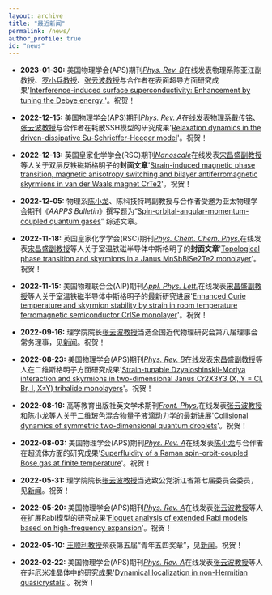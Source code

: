 ```yaml
---
layout: archive
title: "最近新闻"
permalink: /news/
author_profile: true
id: "news"
---
```


- **2023-01-30:**
    美国物理学会(APS)期刊[_Phys. Rev. B_](https://doi.org/10.1103/PhysRevB.107.024510)在线发表物理系陈亚江副教授、[罗小兵教授](https://iqsm-zstu.github.io/members/05xiaobingluo)、[张云波教授](https://iqsm-zstu.github.io/members/10yunbozhang)与合作者在表面超导方面研究成果'[Interference-induced surface superconductivity: Enhancement by tuning the Debye energy
](https://arxiv.org/abs/2301.12979)'。祝贺！
    
- **2022-12-15:**
    美国物理学会(APS)期刊[_Phys. Rev. A_](https://doi.org/10.1103/PhysRevA.106.062208)在线发表物理系戴传铭、[张云波教授](https://iqsm-zstu.github.io/members/10yunbozhang)与合作者在耗散SSH模型的研究成果'[Relaxation dynamics in the driven-dissipative Su-Schrieffer-Heeger model](https://doi.org/10.1103/PhysRevA.106.062208)'。祝贺！ 
    
- **2022-12-13:**
    英国皇家化学学会(RSC)期刊[_Nanoscale_](https://doi.org/10.1039/D2NR04740C)在线发表[宋昌盛副教授](https://iqsm-zstu.github.io/members/04changshengsong)等人关于双层反铁磁斯格明子的**封面文章**'[Strain-induced magnetic phase transition, magnetic anisotropy switching and bilayer antiferromagnetic skyrmions in van der Waals magnet CrTe2](https://doi.org/10.1039/D2NR04740C)'。祝贺！
    
- **2022-12-05:**
    物理系[陈小龙](https://iqsm-zstu.github.io/members/01xiaolongchen)、陈科技特聘副教授与合作者受邀为亚太物理学会期刊《_AAPPS Bulletin_》撰写题为“[Spin-orbital-angular-momentum-coupled quantum gases](https://doi.org/10.1007/s43673-022-00069-w)” 综述文章。
    
- **2022-11-18:**
    英国皇家化学学会(RSC)期刊[_Phys. Chem. Chem. Phys._](https://doi.org/10.1039/D2CP03860A)在线发表[宋昌盛副教授](https://iqsm-zstu.github.io/members/04changshengsong)等人关于室温铁磁半导体中斯格明子的**封面文章**'[Topological phase transition and skyrmions in a Janus MnSbBiSe2Te2 monolayer](https://doi.org/10.1039/D2CP03860A)'。祝贺！
    
- **2022-11-15:**
    美国物理联合会(AIP)期刊[_Appl. Phys. Lett._](https://doi.org/10.1063/5.0117597)在线发表[宋昌盛副教授](https://iqsm-zstu.github.io/members/04changshengsong)等人关于室温铁磁半导体中斯格明子的最新研究进展'[Enhanced Curie temperature and skyrmion stability by strain in room temperature ferromagnetic semiconductor CrISe monolayer](https://arxiv.org/abs/2207.11418)'。祝贺！

- **2022-09-16:**
    理学院院长[张云波教授](https://iqsm-zstu.github.io/members/10yunbozhang)当选全国近代物理研究会第八届理事会常务理事，见[新闻](https://mp.weixin.qq.com/s/AkdLesQd-UncHpiFIO-PuA)。祝贺！

- **2022-08-23:**
    美国物理学会(APS)期刊[_Phys. Rev. B_](https://doi.org/10.1103/PhysRevB.106.094403)在线发表[宋昌盛副教授](https://iqsm-zstu.github.io/members/04changshengsong)等人在二维斯格明子方面研究成果'[Strain-tunable Dzyaloshinskii-Moriya interaction and skyrmions in two-dimensional Janus Cr2X3Y3 (X, Y = Cl, Br, I, X≠Y) trihalide monolayers](https://arxiv.org/abs/2109.00723)'。祝贺！

- **2022-08-19:**
    高等教育出版社英文学术期刊[_Front. Phys._](https://doi.org/10.1007/s11467-022-1192-z)在线发表[张云波教授](https://iqsm-zstu.github.io/members/10yunbozhang)和[陈小龙](https://iqsm-zstu.github.io/members/01xiaolongchen)等人关于二维玻色混合物量子液滴动力学的最新进展'[Collisional dynamics of symmetric two-dimensional quantum droplets](https://doi.org/10.1007/s11467-022-1192-z)'。祝贺！
    
- **2022-08-03:**
    美国物理学会(APS)期刊[_Phys. Rev. A_](https://doi.org/10.1103/PhysRevA.106.023302)在线发表[陈小龙](https://iqsm-zstu.github.io/members/01xiaolongchen)与合作者在超流体方面的研究成果'[Superfluidity of a Raman spin-orbit-coupled Bose gas at finite temperature](https://arxiv.org/abs/2203.02921)'。祝贺！    
    
- **2022-05-31:**
    理学院院长[张云波教授](https://iqsm-zstu.github.io/members/10yunbozhang)当选致公党浙江省第七届委员会委员，见[新闻](https://mp.weixin.qq.com/s/k0hY63N2yfL21s3LMj8VmQ)。祝贺！
    
- **2022-05-20:**
    美国物理学会(APS)期刊[_Phys. Rev. A_](https://doi.org/10.1103/PhysRevA.105.053717)在线发表[张云波教授](https://iqsm-zstu.github.io/members/10yunbozhang)等人在扩展Rabi模型的研究成果'[Floquet analysis of extended Rabi models based on high-frequency expansion](https://arxiv.org/abs/2202.09751)'。祝贺！
    
- **2022-05-10:**
    [王顺利教授](https://iqsm-zstu.github.io/members/08shunliwang)荣获第五届“青年五四奖章”，见[新闻](https://mp.weixin.qq.com/s/oxpsScPkj_NLMUqE95F5rw)。祝贺！
    
- **2022-02-22:**
    美国物理学会(APS)期刊[_Phys. Rev. A_](https://doi.org/10.1103/PhysRevA.105.022215)在线发表[张云波教授](https://iqsm-zstu.github.io/members/10yunbozhang)等人在非厄米准晶体中的研究成果'[Dynamical localization in non-Hermitian quasicrystals](https://arxiv.org/abs/2201.04028)'。祝贺！








<!---
- **2022-03-15:**
    Two of [Jennifer Ortiz](https://homes.cs.washington.edu/~jortiz16/)'s papers got accepted!
    - 'SLAOrchestrator - Reducing the Cost of Performance SLAs in the Cloud' at USENIX ATC 2018
    - 'Learning State Representations for Query Optimization with Deep Reinforcement Learning' at the DEEM Workshop, SIGMOD 2018
-->

<!---
- **2022-02-15:**
    Watch [Dylan Hutchison](https://www.linkedin.com/in/dylanhutchison/)'s [recorded talk](https://youtu.be/d-ZY8lIs5Pc?t=2m45s) from the SIGMOD [BeyondMR workshop](https://sites.google.com/site/beyondmr2017/) on [LaraDB: A Minimalist Kernel for Linear and Relational Algbera](https://doi.org/10.1145/3070607.3070608)
-->
